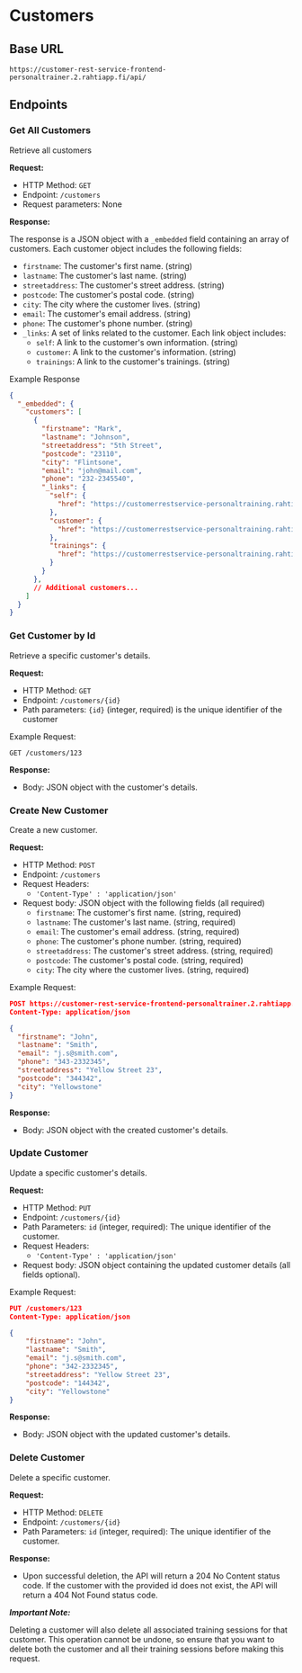 # Customers

## Base URL
```
https://customer-rest-service-frontend-personaltrainer.2.rahtiapp.fi/api/
```
## Endpoints

### Get All Customers
Retrieve all customers

**Request:**

- HTTP Method: `GET`
- Endpoint: `/customers`
- Request parameters: None

**Response:**

The response is a JSON object with a `_embedded` field containing an array of customers. Each customer object includes the following fields:

- `firstname`: The customer's first name. (string)
- `lastname`: The customer's last name. (string)
- `streetaddress`: The customer's street address. (string)
- `postcode`: The customer's postal code. (string)
- `city`: The city where the customer lives. (string)
- `email`: The customer's email address. (string)
- `phone`: The customer's phone number. (string)
- `_links`: A set of links related to the customer. Each link object includes:
    - `self`: A link to the customer's own information. (string)
    - `customer`: A link to the customer's information. (string)
    - `trainings`: A link to the customer's trainings. (string)

Example Response
```json
{
  "_embedded": {
    "customers": [
      {
        "firstname": "Mark",
        "lastname": "Johnson",
        "streetaddress": "5th Street",
        "postcode": "23110",
        "city": "Flintsone",
        "email": "john@mail.com",
        "phone": "232-2345540",
        "_links": {
          "self": {
            "href": "https://customerrestservice-personaltraining.rahtiapp.fi/api/customers/1002"
          },
          "customer": {
            "href": "https://customerrestservice-personaltraining.rahtiapp.fi/api/customers/1002"
          },
          "trainings": {
            "href": "https://customerrestservice-personaltraining.rahtiapp.fi/api/customers/1002/trainings"
          }
        }
      },
      // Additional customers...
    ]
  }
}
```

### Get Customer by Id
Retrieve a specific customer's details.

**Request:**

- HTTP Method: `GET`
- Endpoint: `/customers/{id}`
- Path parameters: `{id}` (integer, required) is the unique identifier of the customer

Example Request:
```
GET /customers/123
```
**Response:**

- Body: JSON object with the customer's details.

### Create New Customer
Create a new customer.

**Request:**

- HTTP Method: `POST`
- Endpoint: `/customers`
- Request Headers:
    - `'Content-Type' : 'application/json'`
- Request body: JSON object with the following fields (all required)
    - `firstname`: The customer's first name. (string, required)
    - `lastname`: The customer's last name. (string, required)
    - `email`: The customer's email address. (string, required)
    - `phone`: The customer's phone number. (string, required)
    - `streetaddress`: The customer's street address. (string, required)
    - `postcode`: The customer's postal code. (string, required)
    - `city`: The city where the customer lives. (string, required)

Example Request:
```json
POST https://customer-rest-service-frontend-personaltrainer.2.rahtiapp.fi/api/customers
Content-Type: application/json

{
  "firstname": "John",
  "lastname": "Smith",
  "email": "j.s@smith.com",
  "phone": "343-2332345",
  "streetaddress": "Yellow Street 23",
  "postcode": "344342",
  "city": "Yellowstone"
}
```

**Response:**

- Body: JSON object with the created customer's details.

### Update Customer

Update a specific customer's details.

**Request:**

- HTTP Method: `PUT`
- Endpoint: `/customers/{id}`
- Path Parameters: `id` (integer, required): The unique identifier of the customer.
- Request Headers:
    - `'Content-Type' : 'application/json'`
- Request body: JSON object containing the updated customer details (all fields optional).

Example Request:
```json
PUT /customers/123
Content-Type: application/json

{
    "firstname": "John",
    "lastname": "Smith",
    "email": "j.s@smith.com",
    "phone": "342-2332345",
    "streetaddress": "Yellow Street 23",
    "postcode": "144342",
    "city": "Yellowstone"
}
```
**Response:**

- Body: JSON object with the updated customer's details.

### Delete Customer

Delete a specific customer.

**Request:**

- HTTP Method: `DELETE`
- Endpoint: `/customers/{id}`
- Path Parameters: `id` (integer, required): The unique identifier of the customer.

**Response:**

- Upon successful deletion, the API will return a 204 No Content status code. If the customer with the provided id does not exist, the API will return a 404 Not Found status code.

***Important Note:***

Deleting a customer will also delete all associated training sessions for that customer. This operation cannot be undone, so ensure that you want to delete both the customer and all their training sessions before making this request.
